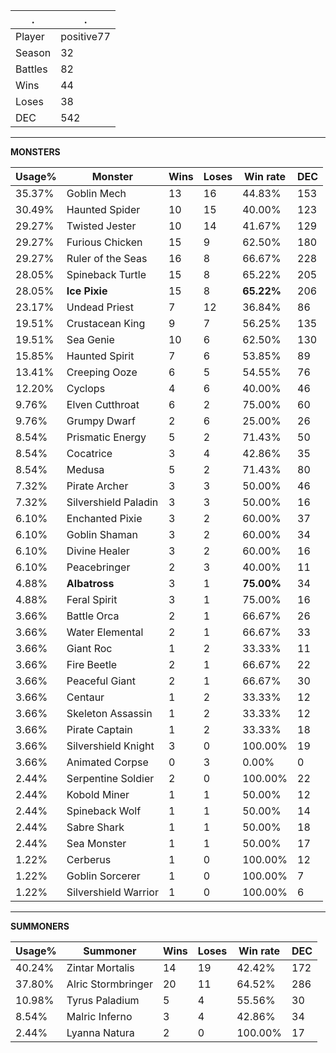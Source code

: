 .|.
|-|-
Player|positive77
Season|32
Battles|82
Wins|44
Loses|38
DEC|542

---
**MONSTERS**

Usage%|Monster|Wins|Loses|Win rate|DEC|
-|-|-|-|-|-|
35.37%|Goblin Mech|13|16|44.83%|153|
30.49%|Haunted Spider|10|15|40.00%|123|
29.27%|Twisted Jester|10|14|41.67%|129|
29.27%|Furious Chicken|15|9|62.50%|180|
29.27%|Ruler of the Seas|16|8|66.67%|228|
28.05%|Spineback Turtle|15|8|65.22%|205|
28.05%|**Ice Pixie**|15|8|**65.22%**|206|
23.17%|Undead Priest|7|12|36.84%|86|
19.51%|Crustacean King|9|7|56.25%|135|
19.51%|Sea Genie|10|6|62.50%|130|
15.85%|Haunted Spirit|7|6|53.85%|89|
13.41%|Creeping Ooze|6|5|54.55%|76|
12.20%|Cyclops|4|6|40.00%|46|
9.76%|Elven Cutthroat|6|2|75.00%|60|
9.76%|Grumpy Dwarf|2|6|25.00%|26|
8.54%|Prismatic Energy|5|2|71.43%|50|
8.54%|Cocatrice|3|4|42.86%|35|
8.54%|Medusa|5|2|71.43%|80|
7.32%|Pirate Archer|3|3|50.00%|46|
7.32%|Silvershield Paladin|3|3|50.00%|16|
6.10%|Enchanted Pixie|3|2|60.00%|37|
6.10%|Goblin Shaman|3|2|60.00%|34|
6.10%|Divine Healer|3|2|60.00%|16|
6.10%|Peacebringer|2|3|40.00%|11|
4.88%|**Albatross**|3|1|**75.00%**|34|
4.88%|Feral Spirit|3|1|75.00%|16|
3.66%|Battle Orca|2|1|66.67%|26|
3.66%|Water Elemental|2|1|66.67%|33|
3.66%|Giant Roc|1|2|33.33%|11|
3.66%|Fire Beetle|2|1|66.67%|22|
3.66%|Peaceful Giant|2|1|66.67%|30|
3.66%|Centaur|1|2|33.33%|12|
3.66%|Skeleton Assassin|1|2|33.33%|12|
3.66%|Pirate Captain|1|2|33.33%|18|
3.66%|Silvershield Knight|3|0|100.00%|19|
3.66%|Animated Corpse|0|3|0.00%|0|
2.44%|Serpentine Soldier|2|0|100.00%|22|
2.44%|Kobold Miner|1|1|50.00%|12|
2.44%|Spineback Wolf|1|1|50.00%|14|
2.44%|Sabre Shark|1|1|50.00%|18|
2.44%|Sea Monster|1|1|50.00%|17|
1.22%|Cerberus|1|0|100.00%|12|
1.22%|Goblin Sorcerer|1|0|100.00%|7|
1.22%|Silvershield Warrior|1|0|100.00%|6|

---
**SUMMONERS**

Usage%|Summoner|Wins|Loses|Win rate|DEC|
-|-|-|-|-|-|
40.24%|Zintar Mortalis|14|19|42.42%|172|
37.80%|Alric Stormbringer|20|11|64.52%|286|
10.98%|Tyrus Paladium|5|4|55.56%|30|
8.54%|Malric Inferno|3|4|42.86%|34|
2.44%|Lyanna Natura|2|0|100.00%|17|
